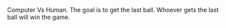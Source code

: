 Computer Vs Human. 
The goal is to get the last ball. Whoever gets the last ball will win the game.
